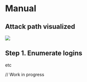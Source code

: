 # Manual

## Attack path visualized

![](../../../.gitbook/assets/attack\_path1.drawio.png)

## Step 1. Enumerate logins

etc



// Work in progress

